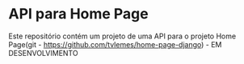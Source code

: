 # API para Home Page
Este repositório contém um projeto de uma API para o projeto Home Page(git - https://github.com/tvlemes/home-page-django) - EM DESENVOLVIMENTO
